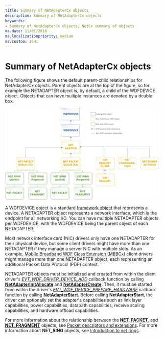 ```yaml
---
title: Summary of NetAdapterCx objects
description: Summary of NetAdapterCx objects
keywords:
- Summary of NetAdapterCx objects, NetCx summary of objects
ms.date: 11/01/2018
ms.localizationpriority: medium
ms.custom: 19H1
---
```


# Summary of NetAdapterCx objects

The following figure shows the default parent-child relationships for NetAdapterCx objects. Parent objects are at the top of the figure, so for example the NETADAPTER object is, by default, a child of the WDFDEVICE object. Objects that can have multiple instances are denoted by a double box.

![Summary of NetAdapterCx objects for a NetAdapterCx client driver](images/netcx-adapter-object-model.png "Summary of NetAdapterCx objects for a NetAdapterCx client driver")

A WDFDEVICE object is a standard [framework object](../wdf/introduction-to-framework-objects.md) that represents a device. A NETADAPTER object represents a network interface, which is the endpoint for all networking I/O. You can have multiple NETADAPTER objects per WDFDEVICE, with the WDFDEVICE being the parent object of each NETADAPTER.

Most network interface card (NIC) drivers only have one NETADAPTER for their physical device, but some client drivers might have more than one NETADAPTER if they manage a server NIC with multiple slots. As an example, [Mobile Broadband WDF Class Extension (MBBCx)](mobile-broadband-mbb-wdf-class-extension-mbbcx.md) client drivers might manage more than one NETADAPTER object, each representing an additional Packet Data Protocol (PDP) context. 

NETADAPTER objects must be initialized and created from within the client driver's [*EVT_WDF_DRIVER_DEVICE_ADD*](/windows-hardware/drivers/ddi/wdfdriver/nc-wdfdriver-evt_wdf_driver_device_add) callback function by calling [**NetAdapterInitAllocate**](/windows-hardware/drivers/ddi/netadapter/nf-netadapter-netadapterinitallocate) and [**NetAdapterCreate**](/windows-hardware/drivers/ddi/netadapter/nf-netadapter-netadaptercreate). Then, it must be started from within the driver's [*EVT_WDF_DEVICE_PREPARE_HARDWARE*](/windows-hardware/drivers/ddi/wdfdevice/nc-wdfdevice-evt_wdf_device_prepare_hardware) callback function by calling [**NetAdapterStart**](/windows-hardware/drivers/ddi/netadapter/nf-netadapter-netadapterstart). Before calling **NetAdapterStart**, the driver can optionally set the adapter's capabilities such as link layer capabilities, power capabilities, datapath capabilities, receive scaling capabilities, and hardware offload capabilities.

For more information about the relationship between the [**NET_PACKET**](/windows-hardware/drivers/ddi/netpacket/ns-netpacket-_net_packet), and [**NET_FRAGMENT**](/windows-hardware/drivers/ddi/netpacket/ns-netpacket-_net_packet_fragment) objects, see [Packet descriptors and extensions](packet-descriptors-and-extensions.md). For more information about **NET_RING** objects, see [Introduction to net rings](introduction-to-net-rings.md).
